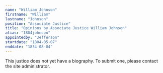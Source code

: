 ```yaml
---
name: "William Johnson"
firstname: "William"
lastname: "Johnson"
position: "Associate Justice"
title: "Opinions by Associate Justice William Johnson"
alias: "1804johnson"
appointedby: "Jefferson"
startdate: "1804-05-07"
enddate: "1834-08-04"
---
```

This justice does not yet have a biography. To submit one, please contact the site administrator.
